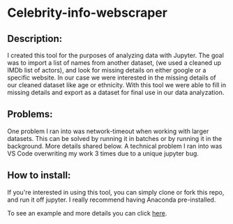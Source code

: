 # Celebrity-info-webscraper
## Description:
  I created this tool for the purposes of analyzing data with Jupyter. The goal was to import a list of names from another dataset, (we used a cleaned up IMDb list of actors), and look for missing details on either google or a specific website.
  In our case we were interested in the missing details of our cleaned dataset like age or ethnicity. With this tool we were able to fill in missing details and export as a dataset for final use in our data analyzation. 
 ## Problems:
One problem I ran into was network-timeout when working with larger datasets. This can be solved by running it in batches or by running it in the background. More details shared below.
A technical problem I ran into was VS Code overwriting my work 3 times due to a unique jupyter bug.
## How to install:
  If you're interested in using this tool, you can simply clone or fork this repo, and run it off jupyter. I really recommend having Anaconda pre-installed.
  
  To see an example and more details you can click [here](https://github.com/j0c3/python-webscraper/blob/master/tutorial/webscrape-actor-website.ipynb).
